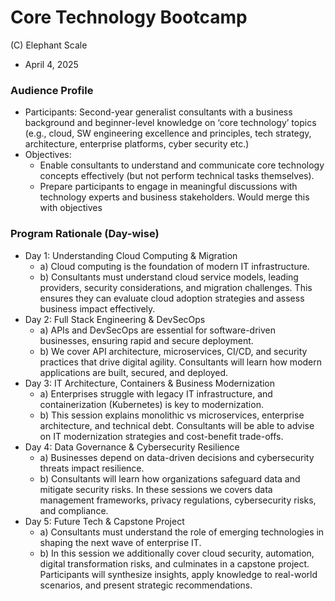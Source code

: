 # Core Technology Bootcamp
(C) Elephant Scale  
* April 4, 2025

### Audience Profile
* Participants: Second-year generalist consultants with a business background and beginner-level knowledge on ‘core technology’ topics (e.g., cloud, SW engineering excellence and principles, tech strategy, architecture, enterprise platforms, cyber security etc.)
* Objectives: 
    * Enable consultants to understand and communicate core technology concepts effectively (but not perform technical tasks themselves).
    * Prepare participants to engage in meaningful discussions with technology experts and business stakeholders. Would merge this with objectives


### Program Rationale (Day-wise)
* Day 1: Understanding Cloud Computing & Migration
  * a) Cloud computing is the foundation of modern IT infrastructure. 
  * b) Consultants must understand cloud service models, leading providers, security considerations, and migration challenges. This ensures they can evaluate cloud adoption strategies and assess business impact effectively. 
* Day 2: Full Stack Engineering & DevSecOps
  * a) APIs and DevSecOps are essential for software-driven businesses, ensuring rapid and secure deployment. 
  * b) We cover API architecture, microservices, CI/CD, and security practices that drive digital agility. Consultants will learn how modern applications are built, secured, and deployed.
* Day 3: IT Architecture, Containers & Business Modernization
  * a) Enterprises struggle with legacy IT infrastructure, and containerization (Kubernetes) is key to modernization. 
  * b) This session explains monolithic vs microservices, enterprise architecture, and technical debt. Consultants will be able to advise on IT modernization strategies and cost-benefit trade-offs.
* Day 4: Data Governance & Cybersecurity Resilience
  * a) Businesses depend on data-driven decisions and cybersecurity threats impact resilience. 
  * b) Consultants will learn how organizations safeguard data and mitigate security risks. In these sessions we covers data management frameworks, privacy regulations, cybersecurity risks, and compliance.
* Day 5: Future Tech & Capstone Project
  * a) Consultants must understand the role of emerging technologies in shaping the next wave of enterprise IT. 
  * b) In this session we additionally cover cloud security, automation, digital transformation risks, and culminates in a capstone project. Participants will synthesize insights, apply knowledge to real-world scenarios, and present strategic recommendations.
